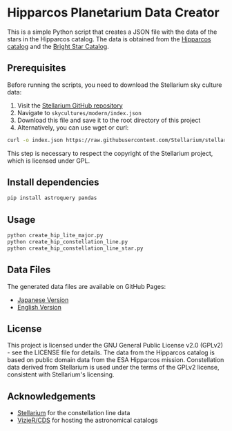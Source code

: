# Hipparcos Planetarium Data Creator

This is a simple Python script that creates a JSON file with the data of the stars in the Hipparcos catalog. The data is obtained from the [Hipparcos catalog](http://cdsarc.u-strasbg.fr/viz-bin/Cat?I/239) and the [Bright Star Catalog](http://cdsarc.u-strasbg.fr/viz-bin/Cat?V/50).

## Prerequisites

Before running the scripts, you need to download the Stellarium sky culture data:

1. Visit the [Stellarium GitHub repository](https://github.com/Stellarium/stellarium)
2. Navigate to `skycultures/modern/index.json`
3. Download this file and save it to the root directory of this project
4. Alternatively, you can use wget or curl:

```bash
curl -o index.json https://raw.githubusercontent.com/Stellarium/stellarium/master/skycultures/modern/index.json
```

This step is necessary to respect the copyright of the Stellarium project, which is licensed under GPL.

## Install dependencies

```bash
pip install astroquery pandas
```

## Usage

```bash
python create_hip_lite_major.py
python create_hip_constellation_line.py
python create_hip_constellation_line_star.py
```

## Data Files

The generated data files are available on GitHub Pages:
- [Japanese Version](https://creativival.github.io/hipparcos_planetarium_data_creator/index.html)
- [English Version](https://creativival.github.io/hipparcos_planetarium_data_creator/index.en.html)

## License
This project is licensed under the GNU General Public License v2.0 (GPLv2) - see the LICENSE file for details.
The data from the Hipparcos catalog is based on public domain data from the ESA Hipparcos mission.
Constellation data derived from Stellarium is used under the terms of the GPLv2 license, consistent with Stellarium's licensing.

## Acknowledgements

- [Stellarium](https://stellarium.org/) for the constellation line data
- [VizieR/CDS](http://vizier.u-strasbg.fr/) for hosting the astronomical catalogs
